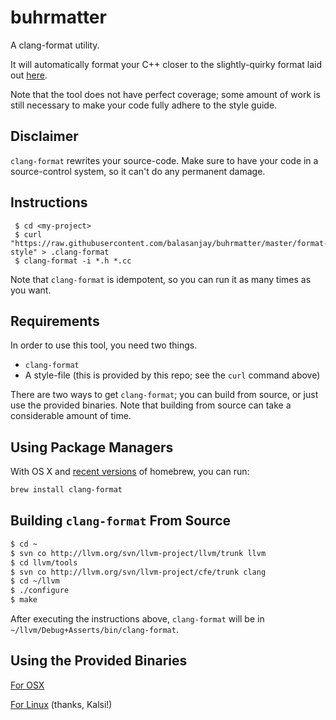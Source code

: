 buhrmatter
==========

A clang-format utility.

It will automatically format your C++ closer to the slightly-quirky format laid out
[here](https://www.student.cs.uwaterloo.ca/~cs343/CPPCodingGuidelines.shtml).

Note that the tool does not have perfect coverage; some amount of work is still necessary
to make your code fully adhere to the style guide.

Disclaimer
---------

`clang-format` rewrites your source-code. Make sure to have your code in a source-control system, 
so it can't do any permanent damage.

Instructions
-------------

     $ cd <my-project>
     $ curl "https://raw.githubusercontent.com/balasanjay/buhrmatter/master/format-style" > .clang-format
     $ clang-format -i *.h *.cc

Note that `clang-format` is idempotent, so you can run it as many times as you want.

Requirements
------------

In order to use this tool, you need two things.
+ `clang-format`
+ A style-file (this is provided by this repo; see the `curl` command above)

There are two ways to get `clang-format`; you can build from source, or just use the provided binaries. 
Note that building from source can take a considerable amount of time.

Using Package Managers
---------------------------------
With OS X and [recent versions](http://nacho4d-nacho4d.blogspot.com/2013/11/clang-format.html) of homebrew, you can run:

```bash
brew install clang-format
```

Building `clang-format` From Source
---------------------------------

```bash
$ cd ~
$ svn co http://llvm.org/svn/llvm-project/llvm/trunk llvm
$ cd llvm/tools
$ svn co http://llvm.org/svn/llvm-project/cfe/trunk clang
$ cd ~/llvm
$ ./configure
$ make
```

After executing the instructions above, `clang-format` will be in `~/llvm/Debug+Asserts/bin/clang-format`.

Using the Provided Binaries
---------------------------
[For OSX](https://github.com/balasanjay/buhrmatter/releases)

[For Linux](https://dl.dropboxusercontent.com/u/2795539/clang-format) (thanks, Kalsi!)

